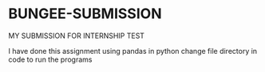 # BUNGEE-SUBMISSION
MY SUBMISSION FOR INTERNSHIP TEST

I have done this assignment using pandas in python
change file directory in code to run the programs
